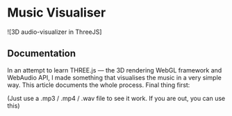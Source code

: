 # Music Visualiser

![3D audio-visualizer in ThreeJS]

## Documentation

In an attempt to learn THREE.js — the 3D rendering WebGL framework and WebAudio API, I made something that visualises the music in a very simple way. This article documents the whole process.
Final thing first:


(Just use a .mp3 / .mp4 / .wav file to see it work. If you are out, you can use this)

